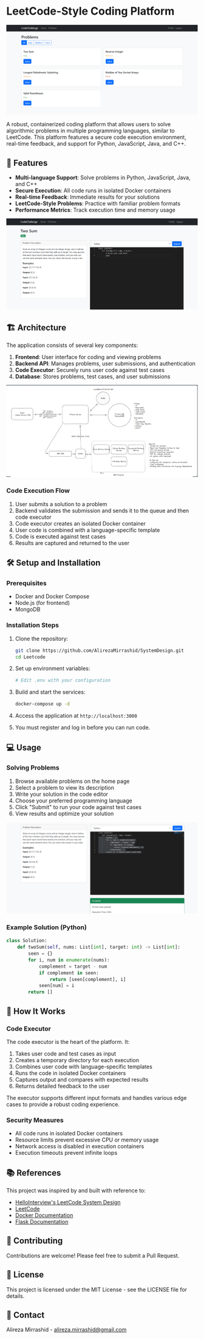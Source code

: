 # LeetCode-Style Coding Platform

![LeetCode-Style Platform Banner](./images/1.png)

A robust, containerized coding platform that allows users to solve algorithmic problems in multiple programming languages, similar to LeetCode. This platform features a secure code execution environment, real-time feedback, and support for Python, JavaScript, Java, and C++.

## 🚀 Features

- **Multi-language Support**: Solve problems in Python, JavaScript, Java, and C++
- **Secure Execution**: All code runs in isolated Docker containers
- **Real-time Feedback**: Immediate results for your solutions
- **LeetCode-Style Problems**: Practice with familiar problem formats
- **Performance Metrics**: Track execution time and memory usage

![Features Screenshot](./images/2.png)

## 🏗️ Architecture

The application consists of several key components:

1. **Frontend**: User interface for coding and viewing problems
2. **Backend API**: Manages problems, user submissions, and authentication
3. **Code Executor**: Securely runs user code against test cases
4. **Database**: Stores problems, test cases, and user submissions

![Architecture Diagram](./images/architecture.png)

### Code Execution Flow

1. User submits a solution to a problem
2. Backend validates the submission and sends it to the queue and then code executor
3. Code executor creates an isolated Docker container
4. User code is combined with a language-specific template
5. Code is executed against test cases
6. Results are captured and returned to the user

## 🛠️ Setup and Installation

### Prerequisites

- Docker and Docker Compose
- Node.js (for frontend)
- MongoDB

### Installation Steps

1. Clone the repository:
   ```bash
   git clone https://github.com/AlirezaMirrashid/SystemDesign.git
   cd Leetcode
   ```

2. Set up environment variables:
   ```bash
   # Edit .env with your configuration
   ```

3. Build and start the services:
   ```bash
   docker-compose up -d
   ```


4. Access the application at `http://localhost:3000`

5. You must register and log in before you can run code.


## 💻 Usage

### Solving Problems

1. Browse available problems on the home page
2. Select a problem to view its description
3. Write your solution in the code editor
4. Choose your preferred programming language
5. Click "Submit" to run your code against test cases
6. View results and optimize your solution

![Solving Problems Screenshot](./images/3.png)

### Example Solution (Python)

```python
class Solution:
    def twoSum(self, nums: List[int], target: int) -> List[int]:
        seen = {}
        for i, num in enumerate(nums):
            complement = target - num
            if complement in seen:
                return [seen[complement], i]
            seen[num] = i
        return []
```

## 🧩 How It Works

### Code Executor

The code executor is the heart of the platform. It:

1. Takes user code and test cases as input
2. Creates a temporary directory for each execution
3. Combines user code with language-specific templates
4. Runs the code in isolated Docker containers
5. Captures output and compares with expected results
6. Returns detailed feedback to the user

The executor supports different input formats and handles various edge cases to provide a robust coding experience.

### Security Measures

- All code runs in isolated Docker containers
- Resource limits prevent excessive CPU or memory usage
- Network access is disabled in execution containers
- Execution timeouts prevent infinite loops

## 📚 References

This project was inspired by and built with reference to:

- [HelloInterview's LeetCode System Design](https://www.hellointerview.com/learn/system-design/problem-breakdowns/leetcode)
- [LeetCode](https://leetcode.com/)
- [Docker Documentation](https://docs.docker.com/)
- [Flask Documentation](https://flask.palletsprojects.com/)

## 🤝 Contributing

Contributions are welcome! Please feel free to submit a Pull Request.

## 📄 License

This project is licensed under the MIT License - see the LICENSE file for details.

## 📧 Contact

Alireza Mirrashid - [alireza.mirrashid@gmail.com](mailto:alireza.mirrashid@gmail.com)
